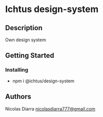 # Ichtus design-system

## Description

Own design system

## Getting Started


### Installing

* npm i @ichtus/design-system


## Authors

Nicolas Diarra 
nicolasdiarra777@gmail.com